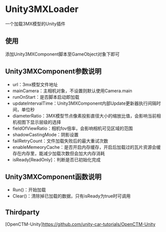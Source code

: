 # Unity3MXLoader
 一个加载3MX模型的Unity插件
 
 ## 使用
 添加Unity3MXComponent脚本至GameObject对象下即可
 
 ## Unity3MXComponent参数说明
 * url：3mx模型文件地址
 * mainCamera：主相机对象，不设置则默认使用Camera.main
 * runOnStart：是否脚本启动即加载
 * updateIntervalTime：Unity3MXComponent内部Update更新器执行间隔时间，单位秒
 * diameterRatio：3MX模型节点像素投影直径大小的缩放比值，会影响当前相机视图下显示层级的选择
 * fieldOfViewRatio：相机fov倍率，会影响相机可见区域的范围
 * shadowCastingMode：阴影设置
 * failRetryCount：文件加载失败后的最大重试次数
 * enableMemeoryCache：是否开启内存缓存，开启后加载过的瓦片资源会缓存在内存里，能减少加载次数但会加大内存消耗
 * isReady[ReadOnly]：判断是否已初始化完成
 
 ## Unity3MXComponent函数说明
 * Run()：开始加载
 * Clear()：清除掉已加载的数据，只有isReady为true时可调用
 
 ## Thirdparty
 [OpenCTM-Unity]https://github.com/unity-car-tutorials/OpenCTM-Unity
